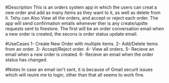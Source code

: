 #Description
This is an orders system app in which the users can creat a new order and add as many items as they want to it, as well as delete from it. Tehy can Also View all the orders, and accept or reject each order. The app will send confirmation emails whenever ther is any create/updte requests sent to firestore. The first will be an order conversation email when a new order is created, the secons is order status update email.

#UseCases
1- Create New Order with multiple items.
2- Add/Delete items from an order. 
3- Accept/Reject order.
4- View all orders.
5- Recieve an email when a new order is created.
6- Recieve an email when the order status has changed.

#Notes
In case an email isn't sent, it is because of Gmail securit issues which will reuire me to login, other than that all seems to work fine.
